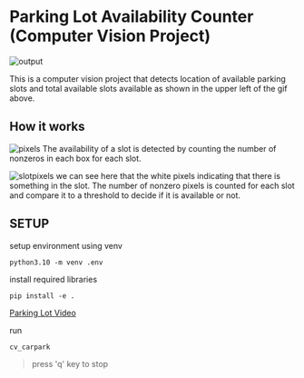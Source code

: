 # Parking Lot Availability Counter (Computer Vision Project)

![output](https://user-images.githubusercontent.com/103622027/229244210-d41a1e83-2885-4424-ab13-2be75779c8f4.gif)

This is a computer vision project that detects location of available parking slots and total available slots available as shown in the upper left of the gif above.

## How it works
![pixels](https://i.imgur.com/VbOfkWG.png)
The availability of a slot is detected by counting the number of nonzeros in each box for each slot.

![slotpixels](https://i.imgur.com/2gjmPk1.png)
we can see here that the white pixels indicating that there is something in the slot. The number of nonzero pixels is counted for each slot and compare it to a threshold to decide if it is available or not.

## SETUP
setup environment using venv
```shell
python3.10 -m venv .env
```

install required libraries
```shell
pip install -e .
```

[Parking Lot Video](https://www.youtube.com/watch?v=yojapmOkIfg)

run
```shell
cv_carpark
```
>press 'q' key to stop